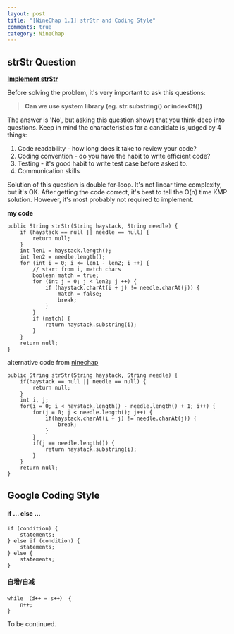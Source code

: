 ```yaml
---
layout: post
title: "[NineChap 1.1] strStr and Coding Style"
comments: true
category: NineChap
---
```


## strStr Question

**[Implement strStr](/leetcode/2014-05-10-Implement-strStr)**

Before solving the problem, it's very important to ask this questions:

> **Can we use system library (eg. str.substring() or indexOf())**

The answer is 'No', but asking this question shows that you think deep into questions. Keep in mind the characteristics for a candidate is judged by 4 things:

1. Code readability - how long does it take to review your code?
1. Coding convention - do you have the habit to write efficient code?
1. Testing - it's good habit to write test case before asked to.
1. Communication skills

Solution of this question is double for-loop. It's not linear time complexity, but it's OK. After getting the code correct, it's best to tell the O(n) time KMP solution. However, it's most probably not required to implement.

**my code**

    public String strStr(String haystack, String needle) {
        if (haystack == null || needle == null) {
            return null;
        }
        int len1 = haystack.length();
        int len2 = needle.length();
        for (int i = 0; i <= len1 - len2; i ++) {
            // start from i, match chars
            boolean match = true;
            for (int j = 0; j < len2; j ++) {
                if (haystack.charAt(i + j) != needle.charAt(j)) {
                    match = false;
                    break;
                }
            }
            if (match) {
                return haystack.substring(i);
            }
        }
        return null;
    }

alternative code from [ninechap](http://answer.ninechapter.com/solutions/implement-strstr/)

    public String strStr(String haystack, String needle) {
        if(haystack == null || needle == null) {
            return null;
        }
        int i, j;
        for(i = 0; i < haystack.length() - needle.length() + 1; i++) {
            for(j = 0; j < needle.length(); j++) {
                if(haystack.charAt(i + j) != needle.charAt(j)) {
                    break;
                }
            }
            if(j == needle.length()) {
                return haystack.substring(i);
            }
        }
        return null;
    }

## Google Coding Style

#### if ... else ...

    if (condition) {
        statements;
    } else if (condition) {
        statements;
    } else {
        statements;
    }

#### 自增/自减

    while （d++ = s++） {
        n++;
    }

To be continued.
